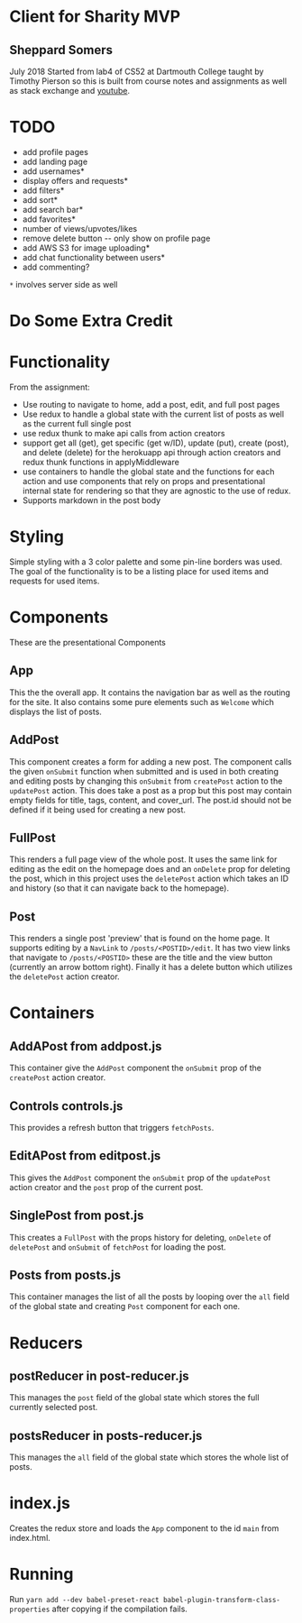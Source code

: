 # Client for Sharity MVP
## Sheppard Somers
July 2018
Started from lab4 of CS52 at Dartmouth College taught by Timothy Pierson so this is built from course notes and assignments as well as stack exchange and [youtube](https://www.youtube.com/watch?v=Td-2D-_7Y2E&index=20&list=PLoYCgNOIyGABj2GQSlDRjgvXtqfDxKm5b).

# TODO
 * add profile pages
 * add landing page
 * add usernames*
 * display offers and requests*
 * add filters*
 * add sort*
 * add search bar*
 * add favorites*
 * number of views/upvotes/likes
 * remove delete button -- only show on profile page
 * add AWS S3 for image uploading*
 * add chat functionality between users*
 * add commenting?

`*` involves server side as well


# Do Some Extra Credit

# Functionality
From the assignment:
  * Use routing to navigate to home, add a post, edit, and full post pages
  * Use redux to handle a global state with the current list of posts as well as the current full single post
  * use redux thunk to make api calls from action creators
  * support get all (get), get specific (get w/ID), update (put), create (post), and delete (delete) for the herokuapp api through action creators and redux thunk functions in applyMiddleware
  * use containers to handle the global state and the functions for each action and use components that rely on props and presentational internal state for rendering so that they are agnostic to the use of redux.
  * Supports markdown in the post body


# Styling
Simple styling with a 3 color palette and some pin-line borders was used.
The goal of the functionality is to be a listing place for used items and requests for used items.

# Components
These are the presentational Components
## App
This the the overall app. It contains the navigation bar as well as the routing for the site. It also contains some pure elements such as ```Welcome``` which displays the list of posts.

## AddPost
This component creates a form for adding a new post. The component calls the given ```onSubmit``` function when submitted and is used in both creating and editing posts by changing this ```onSubmit``` from ```createPost``` action to the ```updatePost``` action. This does take a post as a prop but this post may contain empty fields for title, tags, content, and cover_url. The post.id should not be defined if it being used for creating a new post.

## FullPost
This renders a full page view of the whole post. It uses the same link for editing as the edit on the homepage does and an ```onDelete``` prop for deleting the post, which in this project uses the ```deletePost``` action which takes an ID and history (so that it can navigate back to the homepage).

## Post
This renders a single post 'preview' that is found on the home page. It supports editing by a ```NavLink``` to ```/posts/<POSTID>/edit```. It has two view links that navigate to ```/posts/<POSTID>``` these are the title and the view button (currently an arrow bottom right). Finally it has a delete button which utilizes the ```deletePost``` action creator.

# Containers
## AddAPost from addpost.js
This container give the ```AddPost``` component the ```onSubmit``` prop of the ```createPost``` action creator.

## Controls controls.js
This provides a refresh button that triggers ```fetchPosts```.

## EditAPost from editpost.js
This gives the ```AddPost``` component the ```onSubmit``` prop of the ```updatePost``` action creator and the ```post``` prop of the current post.

## SinglePost from post.js
This creates a ```FullPost``` with the props history for deleting, ```onDelete``` of ```deletePost``` and ```onSubmit``` of ```fetchPost``` for loading the post.

## Posts from posts.js
This container manages the list of all the posts by looping over the ```all``` field of the global state and creating ```Post``` component for each one.

# Reducers
## postReducer in post-reducer.js
This manages the ```post``` field of the global state which stores the full currently selected post.

## postsReducer in posts-reducer.js
This manages the ```all``` field of the global state which stores the whole list of posts.

# index.js
Creates the redux store and loads the ```App``` component to the id ```main``` from index.html.

# Running
Run `yarn add --dev babel-preset-react babel-plugin-transform-class-properties` after copying if the compilation fails.

